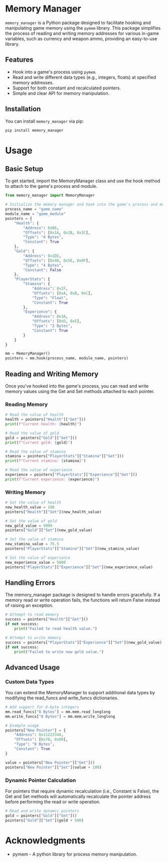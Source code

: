 # Memory Manager

`memory_manager` is a Python package designed to facilitate hooking and manipulating game memory using the `pymem` library. This package simplifies the process of reading and writing memory addresses for various in-game variables, such as currency and weapon ammo, providing an easy-to-use library.

## Features

- Hook into a game's process using `pymem`.
- Read and write different data types (e.g., integers, floats) at specified memory addresses.
- Support for both constant and recalculated pointers.
- Simple and clear API for memory manipulation.

## Installation

You can install `memory_manager` via pip:

```bash
pip install memory_manager
```

# Usage
## Basic Setup

To get started, import the MemoryManager class and use the hook method to attach to the game's process and module.

```python
from memory_manager import MemoryManager

# Initialize the memory manager and hook into the game's process and module
process_name = "game_name"
module_name = "game_module"
pointers = {
    "Health": {
        "Address": 0xB6,
        "Offsets": [0x1A, 0x2B, 0x3C],
        "Type": "4 Bytes",
        "Constant": True
    },
    "Gold": {
        "Address": 0x1DE,
        "Offsets": [0x4D, 0x5E, 0x6F],
        "Type": "4 Bytes",
        "Constant": False
    },
    "PlayerStats": {
        "Stamina": {
            "Address": 0x2F,
            "Offsets": [0xA, 0xB, 0xC],
            "Type": "Float",
            "Constant": True
        },
        "Experience": {
            "Address": 0x3A,
            "Offsets": [0xD, 0xE],
            "Type": "2 Bytes",
            "Constant": True
        }
    }
}

mm = MemoryManager()
pointers = mm.hook(process_name, module_name, pointers)
```
## Reading and Writing Memory
Once you've hooked into the game's process, you can read and write memory values using the Get and Set methods attached to each pointer.

### Reading Memory
```python
# Read the value of health
health = pointers["Health"]["Get"]()
print(f"Current health: {health}")

# Read the value of gold
gold = pointers["Gold"]["Get"]()
print(f"Current gold: {gold}")

# Read the value of stamina
stamina = pointers["PlayerStats"]["Stamina"]["Get"]()
print(f"Current stamina: {stamina}")

# Read the value of experience
experience = pointers["PlayerStats"]["Experience"]["Get"]()
print(f"Current experience: {experience}")
```

### Writing Memory
```python
# Set the value of health
new_health_value = 100
pointers["Health"]["Set"](new_health_value)

# Set the value of gold
new_gold_value = 9999
pointers["Gold"]["Set"](new_gold_value)

# Set the value of stamina
new_stamina_value = 75.5
pointers["PlayerStats"]["Stamina"]["Set"](new_stamina_value)

# Set the value of experience
new_experience_value = 5000
pointers["PlayerStats"]["Experience"]["Set"](new_experience_value)
```

## Handling Errors
The memory_manager package is designed to handle errors gracefully. If a memory read or write operation fails, the functions will return False instead of raising an exception.

```python
# Attempt to read memory
success = pointers["Health"]["Get"]()
if not success:
    print("Failed to read health value.")

# Attempt to write memory
success = pointers["PlayerStats"]["Experience"]["Set"](new_gold_value)
if not success:
    print("Failed to write new gold value.")
```

## Advanced Usage
### Custom Data Types
You can extend the MemoryManager to support additional data types by modifying the read_funcs and write_funcs dictionaries.

```python
# Add support for 8-byte integers
mm.read_funcs["8 Bytes"] = mm.mem.read_longlong
mm.write_funcs["8 Bytes"] = mm.mem.write_longlong

# Example usage
pointers["New Pointer"] = {
    "Address": 0x11223344,
    "Offsets": [0x70, 0x80],
    "Type": "8 Bytes",
    "Constant": True
}

value = pointers["New Pointer"]["Get"]()
pointers["New Pointer"]["Set"](value + 100)
```

### Dynamic Pointer Calculation
For pointers that require dynamic recalculation (i.e., Constant is False), the Get and Set methods will automatically recalculate the pointer address before performing the read or write operation.

```python
# Read and write dynamic pointers
gold = pointers["Gold"]["Get"]()
pointers["Gold"]["Set"](gold + 500)
```
# Acknowledgments
- pymem - A python library for process memory manipulation.